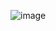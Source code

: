 ![image](https://github.com/creepereye1204/TIL/assets/112455232/6f16eb23-354a-4d6b-b67f-7ae0a07ea8c7)
